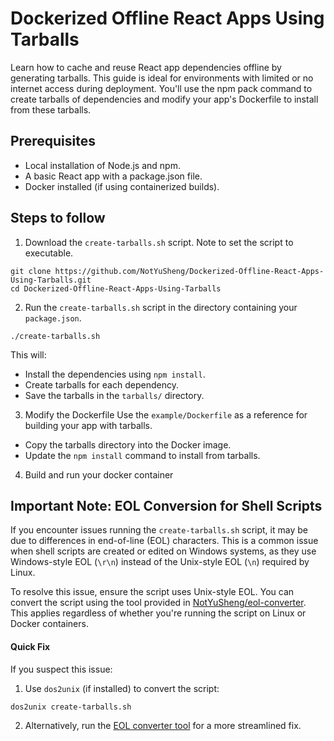 # Dockerized Offline React Apps Using Tarballs
Learn how to cache and reuse React app dependencies offline by generating tarballs. This guide is ideal for environments with limited or no internet access during deployment. You'll use the npm pack command to create tarballs of dependencies and modify your app's Dockerfile to install from these tarballs.

## Prerequisites
- Local installation of Node.js and npm.
- A basic React app with a package.json file.
- Docker installed (if using containerized builds).

## Steps to follow
1. Download the `create-tarballs.sh` script. Note to set the script to executable.
```
git clone https://github.com/NotYuSheng/Dockerized-Offline-React-Apps-Using-Tarballs.git
cd Dockerized-Offline-React-Apps-Using-Tarballs
```
2. Run the `create-tarballs.sh` script in the directory containing your `package.json`.
```
./create-tarballs.sh
```
This will:
- Install the dependencies using `npm install`.
- Create tarballs for each dependency.
- Save the tarballs in the `tarballs/` directory.
3. Modify the Dockerfile Use the `example/Dockerfile` as a reference for building your app with tarballs.
- Copy the tarballs directory into the Docker image.
- Update the `npm install` command to install from tarballs.
4. Build and run your docker container

## Important Note: EOL Conversion for Shell Scripts

If you encounter issues running the `create-tarballs.sh` script, it may be due to differences in end-of-line (EOL) characters. This is a common issue when shell scripts are created or edited on Windows systems, as they use Windows-style EOL (`\r\n`) instead of the Unix-style EOL (`\n`) required by Linux.

To resolve this issue, ensure the script uses Unix-style EOL. You can convert the script using the tool provided in [NotYuSheng/eol-converter](https://github.com/NotYuSheng/eol-converter). This applies regardless of whether you're running the script on Linux or Docker containers.

#### Quick Fix
If you suspect this issue:
1. Use `dos2unix` (if installed) to convert the script:
 ```bash
 dos2unix create-tarballs.sh
 ```
2. Alternatively, run the [EOL converter tool](https://github.com/NotYuSheng/eol-converter) for a more streamlined fix.
